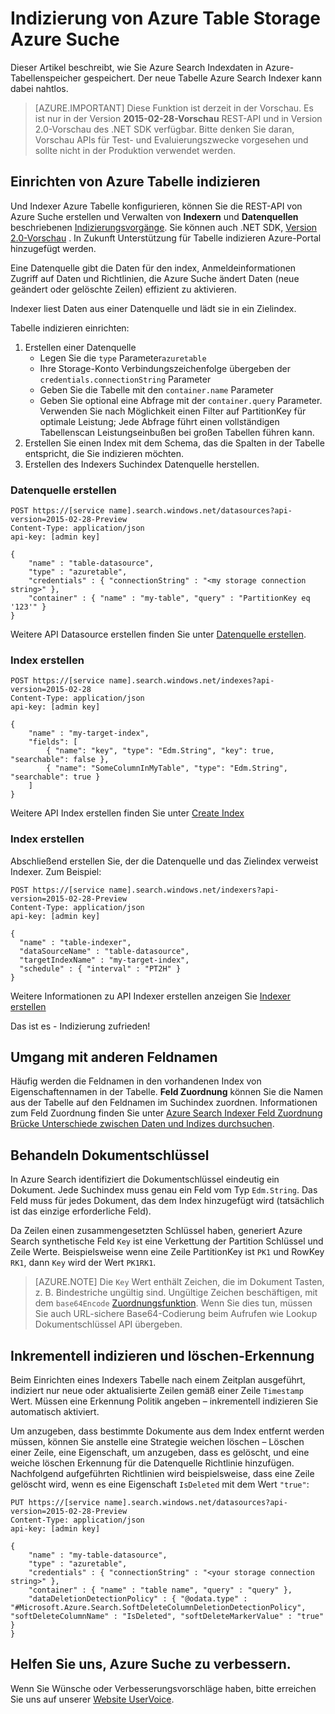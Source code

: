 <properties
pageTitle="Indizierung von Azure Table Storage Azure Suche"
description="Erfahren Sie, wie Daten in Azure-Tabellen mit Azure Suche indizieren"
services="search"
documentationCenter=""
authors="chaosrealm"
manager="pablocas"
editor="" />

<tags
ms.service="search"
ms.devlang="rest-api"
ms.workload="search" ms.topic="article"  
ms.tgt_pltfrm="na"
ms.date="08/16/2016"
ms.author="eugenesh" />

# <a name="indexing-azure-table-storage-with-azure-search"></a>Indizierung von Azure Table Storage Azure Suche

Dieser Artikel beschreibt, wie Sie Azure Search Indexdaten in Azure-Tabellenspeicher gespeichert. Der neue Tabelle Azure Search Indexer kann dabei nahtlos. 

> [AZURE.IMPORTANT] Diese Funktion ist derzeit in der Vorschau. Es ist nur in der Version **2015-02-28-Vorschau** REST-API und in Version 2.0-Vorschau des .NET SDK verfügbar. Bitte denken Sie daran, Vorschau APIs für Test- und Evaluierungszwecke vorgesehen und sollte nicht in der Produktion verwendet werden.

## <a name="setting-up-azure-table-indexing"></a>Einrichten von Azure Tabelle indizieren

Und Indexer Azure Tabelle konfigurieren, können Sie die REST-API von Azure Suche erstellen und Verwalten von **Indexern** und **Datenquellen** beschriebenen [Indizierungsvorgänge](https://msdn.microsoft.com/library/azure/dn946891.aspx). Sie können auch .NET SDK, [Version 2.0-Vorschau](https://msdn.microsoft.com/library/mt761536%28v=azure.103%29.aspx) . In Zukunft Unterstützung für Tabelle indizieren Azure-Portal hinzugefügt werden.

Eine Datenquelle gibt die Daten für den index, Anmeldeinformationen Zugriff auf Daten und Richtlinien, die Azure Suche ändert Daten (neue geändert oder gelöschte Zeilen) effizient zu aktivieren.

Indexer liest Daten aus einer Datenquelle und lädt sie in ein Zielindex.

Tabelle indizieren einrichten:

1. Erstellen einer Datenquelle
    - Legen Sie die `type` Parameter`azuretable`
    - Ihre Storage-Konto Verbindungszeichenfolge übergeben der `credentials.connectionString` Parameter
    - Geben Sie die Tabelle mit den `container.name` Parameter
    - Geben Sie optional eine Abfrage mit der `container.query` Parameter. Verwenden Sie nach Möglichkeit einen Filter auf PartitionKey für optimale Leistung; Jede Abfrage führt einen vollständigen Tabellenscan Leistungseinbußen bei großen Tabellen führen kann.
2. Erstellen Sie einen Index mit dem Schema, das die Spalten in der Tabelle entspricht, die Sie indizieren möchten. 
3. Erstellen des Indexers Suchindex Datenquelle herstellen.

### <a name="create-data-source"></a>Datenquelle erstellen

    POST https://[service name].search.windows.net/datasources?api-version=2015-02-28-Preview
    Content-Type: application/json
    api-key: [admin key]

    {
        "name" : "table-datasource",
        "type" : "azuretable",
        "credentials" : { "connectionString" : "<my storage connection string>" },
        "container" : { "name" : "my-table", "query" : "PartitionKey eq '123'" }
    }   

Weitere API Datasource erstellen finden Sie unter [Datenquelle erstellen](search-api-indexers-2015-02-28-preview.md#create-data-source).

### <a name="create-index"></a>Index erstellen 

    POST https://[service name].search.windows.net/indexes?api-version=2015-02-28
    Content-Type: application/json
    api-key: [admin key]

    {
        "name" : "my-target-index",
        "fields": [
            { "name": "key", "type": "Edm.String", "key": true, "searchable": false },
            { "name": "SomeColumnInMyTable", "type": "Edm.String", "searchable": true }
        ]
    }

Weitere API Index erstellen finden Sie unter [Create Index](https://msdn.microsoft.com/library/dn798941.aspx)

### <a name="create-indexer"></a>Index erstellen 

Abschließend erstellen Sie, der die Datenquelle und das Zielindex verweist Indexer. Zum Beispiel:

    POST https://[service name].search.windows.net/indexers?api-version=2015-02-28-Preview
    Content-Type: application/json
    api-key: [admin key]

    {
      "name" : "table-indexer",
      "dataSourceName" : "table-datasource",
      "targetIndexName" : "my-target-index",
      "schedule" : { "interval" : "PT2H" }
    }

Weitere Informationen zu API Indexer erstellen anzeigen Sie [Indexer erstellen](search-api-indexers-2015-02-28-preview.md#create-indexer)

Das ist es - Indizierung zufrieden!

## <a name="dealing-with-different-field-names"></a>Umgang mit anderen Feldnamen

Häufig werden die Feldnamen in den vorhandenen Index von Eigenschaftennamen in der Tabelle. **Feld Zuordnung** können Sie die Namen aus der Tabelle auf den Feldnamen im Suchindex zuordnen. Informationen zum Feld Zuordnung finden Sie unter [Azure Search Indexer Feld Zuordnung Brücke Unterschiede zwischen Daten und Indizes durchsuchen](search-indexer-field-mappings.md).

## <a name="handling-document-keys"></a>Behandeln Dokumentschlüssel

In Azure Search identifiziert die Dokumentschlüssel eindeutig ein Dokument. Jede Suchindex muss genau ein Feld vom Typ `Edm.String`. Das Feld muss für jedes Dokument, das dem Index hinzugefügt wird (tatsächlich ist das einzige erforderliche Feld).

Da Zeilen einen zusammengesetzten Schlüssel haben, generiert Azure Search synthetische Feld `Key` ist eine Verkettung der Partition Schlüssel und Zeile Werte. Beispielsweise wenn eine Zeile PartitionKey ist `PK1` und RowKey `RK1`, dann `Key` wird der Wert `PK1RK1`. 

> [AZURE.NOTE] Die `Key` Wert enthält Zeichen, die im Dokument Tasten, z. B. Bindestriche ungültig sind. Ungültige Zeichen beschäftigen, mit dem `base64Encode` [Zuordnungsfunktion](search-indexer-field-mappings.md#base64EncodeFunction). Wenn Sie dies tun, müssen Sie auch URL-sichere Base64-Codierung beim Aufrufen wie Lookup Dokumentschlüssel API übergeben.

## <a name="incremental-indexing-and-deletion-detection"></a>Inkrementell indizieren und löschen-Erkennung
 
Beim Einrichten eines Indexers Tabelle nach einem Zeitplan ausgeführt, indiziert nur neue oder aktualisierte Zeilen gemäß einer Zeile `Timestamp` Wert. Müssen eine Erkennung Politik angeben – inkrementell indizieren Sie automatisch aktiviert. 

Um anzugeben, dass bestimmte Dokumente aus dem Index entfernt werden müssen, können Sie anstelle eine Strategie weichen löschen – Löschen einer Zeile, eine Eigenschaft, um anzugeben, dass es gelöscht, und eine weiche löschen Erkennung für die Datenquelle Richtlinie hinzufügen. Nachfolgend aufgeführten Richtlinien wird beispielsweise, dass eine Zeile gelöscht wird, wenn es eine Eigenschaft `IsDeleted` mit dem Wert `"true"`: 

    PUT https://[service name].search.windows.net/datasources?api-version=2015-02-28-Preview
    Content-Type: application/json
    api-key: [admin key]
    
    {
        "name" : "my-table-datasource",
        "type" : "azuretable",
        "credentials" : { "connectionString" : "<your storage connection string>" },
        "container" : { "name" : "table name", "query" : "query" },
        "dataDeletionDetectionPolicy" : { "@odata.type" : "#Microsoft.Azure.Search.SoftDeleteColumnDeletionDetectionPolicy", "softDeleteColumnName" : "IsDeleted", "softDeleteMarkerValue" : "true" }
    }   


## <a name="help-us-make-azure-search-better"></a>Helfen Sie uns, Azure Suche zu verbessern.

Wenn Sie Wünsche oder Verbesserungsvorschläge haben, bitte erreichen Sie uns auf unserer [Website UserVoice](https://feedback.azure.com/forums/263029-azure-search/).